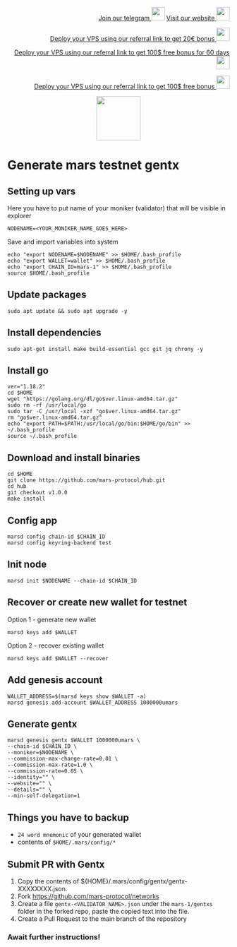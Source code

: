 <p style="font-size:14px" align="right">
<a href="https://t.me/kjnotes" target="_blank">Join our telegram <img src="https://user-images.githubusercontent.com/50621007/168689534-796f181e-3e4c-43a5-8183-9888fc92cfa7.png" width="30"/></a>
<a href="https://kjnodes.com/" target="_blank">Visit our website <img src="https://user-images.githubusercontent.com/50621007/168689709-7e537ca6-b6b8-4adc-9bd0-186ea4ea4aed.png" width="30"/></a>
</p>

<p style="font-size:14px" align="right">
<a href="https://hetzner.cloud/?ref=y8pQKS2nNy7i" target="_blank">Deploy your VPS using our referral link to get 20€ bonus <img src="https://user-images.githubusercontent.com/50621007/174612278-11716b2a-d662-487e-8085-3686278dd869.png" width="30"/></a>
</p>
<p style="font-size:14px" align="right">
<a href="https://m.do.co/c/17b61545ca3a" target="_blank">Deploy your VPS using our referral link to get 100$ free bonus for 60 days <img src="https://user-images.githubusercontent.com/50621007/183284313-adf81164-6db4-4284-9ea0-bcb841936350.png" width="30"/></a>
</p>
<p style="font-size:14px" align="right">
<a href="https://www.vultr.com/?ref=7418642" target="_blank">Deploy your VPS using our referral link to get 100$ free bonus <img src="https://user-images.githubusercontent.com/50621007/183284971-86057dc2-2009-4d40-a1d4-f0901637033a.png" width="30"/></a>
</p>

<p align="center">
  <img height="100" height="auto" src="https://user-images.githubusercontent.com/50621007/205657849-4fa816f7-6471-4e47-9832-ef9374a706b0.png">
</p>

# Generate mars testnet gentx

## Setting up vars
Here you have to put name of your moniker (validator) that will be visible in explorer
```
NODENAME=<YOUR_MONIKER_NAME_GOES_HERE>
```

Save and import variables into system
```
echo "export NODENAME=$NODENAME" >> $HOME/.bash_profile
echo "export WALLET=wallet" >> $HOME/.bash_profile
echo "export CHAIN_ID=mars-1" >> $HOME/.bash_profile
source $HOME/.bash_profile
```

## Update packages
```
sudo apt update && sudo apt upgrade -y
```

## Install dependencies
```
sudo apt-get install make build-essential gcc git jq chrony -y
```

## Install go
```
ver="1.18.2"
cd $HOME
wget "https://golang.org/dl/go$ver.linux-amd64.tar.gz"
sudo rm -rf /usr/local/go
sudo tar -C /usr/local -xzf "go$ver.linux-amd64.tar.gz"
rm "go$ver.linux-amd64.tar.gz"
echo "export PATH=$PATH:/usr/local/go/bin:$HOME/go/bin" >> ~/.bash_profile
source ~/.bash_profile
```

## Download and install binaries
```
cd $HOME
git clone https://github.com/mars-protocol/hub.git
cd hub
git checkout v1.0.0
make install
```

## Config app
```
marsd config chain-id $CHAIN_ID
marsd config keyring-backend test
```

## Init node
```
marsd init $NODENAME --chain-id $CHAIN_ID
```

## Recover or create new wallet for testnet
Option 1 - generate new wallet
```
marsd keys add $WALLET
```

Option 2 - recover existing wallet
```
marsd keys add $WALLET --recover
```

## Add genesis account
```
WALLET_ADDRESS=$(marsd keys show $WALLET -a)
marsd genesis add-account $WALLET_ADDRESS 1000000umars
```

## Generate gentx
```
marsd genesis gentx $WALLET 1000000umars \
--chain-id $CHAIN_ID \
--moniker=$NODENAME \
--commission-max-change-rate=0.01 \
--commission-max-rate=1.0 \
--commission-rate=0.05 \
--identity="" \
--website="" \
--details="" \
--min-self-delegation=1
```

## Things you have to backup
- `24 word mnemonic` of your generated wallet
- contents of `$HOME/.mars/config/*`

## Submit PR with Gentx
1. Copy the contents of ${HOME}/.mars/config/gentx/gentx-XXXXXXXX.json.
2. Fork https://github.com/mars-protocol/networks
3. Create a file `gentx-<VALIDATOR_NAME>.json` under the `mars-1/gentxs` folder in the forked repo, paste the copied text into the file.
4. Create a Pull Request to the main branch of the repository

### Await further instructions!
